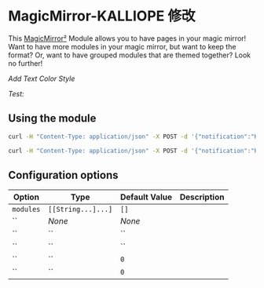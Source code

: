 # MagicMirror-KALLIOPE 修改

This [MagicMirror²][mm] Module allows you to have pages in your magic mirror!
Want to have more modules in your magic mirror, but want to keep the format?
Or, want to have grouped modules that are themed together? Look no further!


*Add Text Color Style*

*Test:*



## Using the module

```bash
curl -H "Content-Type: application/json" -X POST -d '{"notification":"KALLIOPE", "payload": "Test1"}' http://localhost/kalliope
```

```bash
curl -H "Content-Type: application/json" -X POST -d '{"notification":"ROBOT", "payload": "Test1"}' http://localhost/kalliope
```

## Configuration options

| Option          | Type               | Default Value            | Description |
| --------------- | ------------------ | ------------------------ | --------- |
| `modules`       | `[[String...]...]` | `[]`                     |  |
| ``      | *None*             | *None*                   |  |
| ``         | ``      | `` |  |
| `` | ``              | ``                   |  |
| ``  | ``              | `0`                      |  |
| ``     | ``              | `0`                      |  |


[mm]: https://github.com/MichMich/MagicMirror

